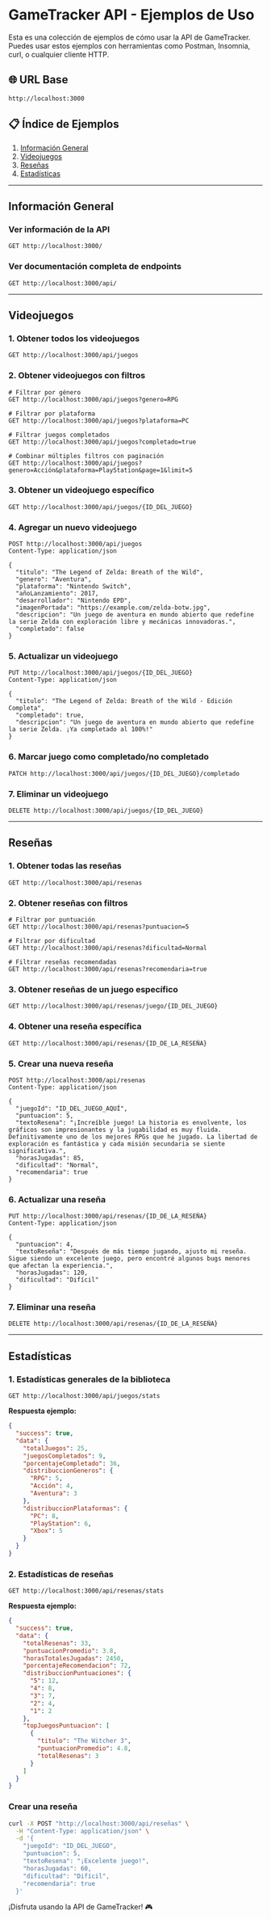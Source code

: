 # GameTracker API - Ejemplos de Uso

Esta es una colección de ejemplos de cómo usar la API de GameTracker. Puedes usar estos ejemplos con herramientas como Postman, Insomnia, curl, o cualquier cliente HTTP.

## 🌐 URL Base
```
http://localhost:3000
```

## 📋 Índice de Ejemplos

1. [Información General](#información-general)
2. [Videojuegos](#videojuegos)
3. [Reseñas](#reseñas)
4. [Estadísticas](#estadísticas)

---

## Información General

### Ver información de la API
```http
GET http://localhost:3000/
```

### Ver documentación completa de endpoints
```http
GET http://localhost:3000/api/
```

---

## Videojuegos

### 1. Obtener todos los videojuegos
```http
GET http://localhost:3000/api/juegos
```

### 2. Obtener videojuegos con filtros
```http
# Filtrar por género
GET http://localhost:3000/api/juegos?genero=RPG

# Filtrar por plataforma
GET http://localhost:3000/api/juegos?plataforma=PC

# Filtrar juegos completados
GET http://localhost:3000/api/juegos?completado=true

# Combinar múltiples filtros con paginación
GET http://localhost:3000/api/juegos?genero=Acción&plataforma=PlayStation&page=1&limit=5
```

### 3. Obtener un videojuego específico
```http
GET http://localhost:3000/api/juegos/{ID_DEL_JUEGO}
```

### 4. Agregar un nuevo videojuego
```http
POST http://localhost:3000/api/juegos
Content-Type: application/json

{
  "titulo": "The Legend of Zelda: Breath of the Wild",
  "genero": "Aventura",
  "plataforma": "Nintendo Switch",
  "añoLanzamiento": 2017,
  "desarrollador": "Nintendo EPD",
  "imagenPortada": "https://example.com/zelda-botw.jpg",
  "descripcion": "Un juego de aventura en mundo abierto que redefine la serie Zelda con exploración libre y mecánicas innovadoras.",
  "completado": false
}
```

### 5. Actualizar un videojuego
```http
PUT http://localhost:3000/api/juegos/{ID_DEL_JUEGO}
Content-Type: application/json

{
  "titulo": "The Legend of Zelda: Breath of the Wild - Edición Completa",
  "completado": true,
  "descripcion": "Un juego de aventura en mundo abierto que redefine la serie Zelda. ¡Ya completado al 100%!"
}
```

### 6. Marcar juego como completado/no completado
```http
PATCH http://localhost:3000/api/juegos/{ID_DEL_JUEGO}/completado
```

### 7. Eliminar un videojuego
```http
DELETE http://localhost:3000/api/juegos/{ID_DEL_JUEGO}
```

---

## Reseñas

### 1. Obtener todas las reseñas
```http
GET http://localhost:3000/api/resenas
```

### 2. Obtener reseñas con filtros
```http
# Filtrar por puntuación
GET http://localhost:3000/api/resenas?puntuacion=5

# Filtrar por dificultad
GET http://localhost:3000/api/resenas?dificultad=Normal

# Filtrar reseñas recomendadas
GET http://localhost:3000/api/resenas?recomendaria=true
```

### 3. Obtener reseñas de un juego específico
```http
GET http://localhost:3000/api/resenas/juego/{ID_DEL_JUEGO}
```

### 4. Obtener una reseña específica
```http
GET http://localhost:3000/api/resenas/{ID_DE_LA_RESEÑA}
```

### 5. Crear una nueva reseña
```http
POST http://localhost:3000/api/resenas
Content-Type: application/json

{
  "juegoId": "ID_DEL_JUEGO_AQUÍ",
  "puntuacion": 5,
  "textoResena": "¡Increíble juego! La historia es envolvente, los gráficos son impresionantes y la jugabilidad es muy fluida. Definitivamente uno de los mejores RPGs que he jugado. La libertad de exploración es fantástica y cada misión secundaria se siente significativa.",
  "horasJugadas": 85,
  "dificultad": "Normal",
  "recomendaria": true
}
```

### 6. Actualizar una reseña
```http
PUT http://localhost:3000/api/resenas/{ID_DE_LA_RESEÑA}
Content-Type: application/json

{
  "puntuacion": 4,
  "textoReseña": "Después de más tiempo jugando, ajusto mi reseña. Sigue siendo un excelente juego, pero encontré algunos bugs menores que afectan la experiencia.",
  "horasJugadas": 120,
  "dificultad": "Difícil"
}
```

### 7. Eliminar una reseña
```http
DELETE http://localhost:3000/api/resenas/{ID_DE_LA_RESEÑA}
```

---

## Estadísticas

### 1. Estadísticas generales de la biblioteca
```http
GET http://localhost:3000/api/juegos/stats
```

**Respuesta ejemplo:**
```json
{
  "success": true,
  "data": {
    "totalJuegos": 25,
    "juegosCompletados": 9,
    "porcentajeCompletado": 36,
    "distribuccionGeneros": {
      "RPG": 5,
      "Acción": 4,
      "Aventura": 3
    },
    "distribuccionPlataformas": {
      "PC": 8,
      "PlayStation": 6,
      "Xbox": 5
    }
  }
}
```

### 2. Estadísticas de reseñas
```http
GET http://localhost:3000/api/resenas/stats
```

**Respuesta ejemplo:**
```json
{
  "success": true,
  "data": {
    "totalResenas": 33,
    "puntuacionPromedio": 3.8,
    "horasTotalesJugadas": 2450,
    "porcentajeRecomendacion": 72,
    "distribuccionPuntuaciones": {
      "5": 12,
      "4": 8,
      "3": 7,
      "2": 4,
      "1": 2
    },
    "topJuegosPuntuacion": [
      {
        "titulo": "The Witcher 3",
        "puntuacionPromedio": 4.8,
        "totalResenas": 3
      }
    ]
  }
}
```

### Crear una reseña
```bash
curl -X POST "http://localhost:3000/api/reseñas" \
  -H "Content-Type: application/json" \
  -d '{
    "juegoId": "ID_DEL_JUEGO",
    "puntuacion": 5,
    "textoResena": "¡Excelente juego!",
    "horasJugadas": 60,
    "dificultad": "Difícil",
    "recomendaria": true
  }'
```

¡Disfruta usando la API de GameTracker! 🎮